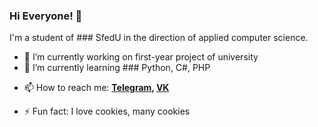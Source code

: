 ### Hi Everyone! 👋
I'm a student of ### SfedU in the direction of applied computer science.


- 🔭 I’m currently working on first-year project of university
- 🌱 I’m currently learning ### Python, C#, PHP

<!-- 👯 I’m looking to collaborate on ...
- 🤔 I’m looking for help with ...
- 💬 Ask me about ... -->
- 📫 How to reach me:  **[Telegram](https://t.me/progger01), [VK](https://vk.com/lord_of_badcode)**
<!-- - 😄 Pronouns: ... -->
- ⚡ Fun fact: I love cookies, many cookies
